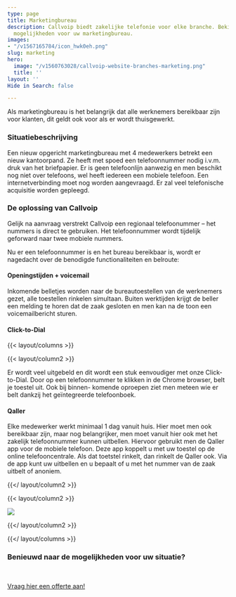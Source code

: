 ```yaml
---
type: page
title: Marketingbureau
description: Callvoip biedt zakelijke telefonie voor elke branche. Bekijk hier de
  mogelijkheden voor uw marketingbureau.
images:
- "/v1567165784/icon_hwk0eh.png"
slug: marketing
hero:
  image: "/v1560763028/callvoip-website-branches-marketing.png"
  title: ''
layout: ''
Hide in Search: false

---
```

Als marketingbureau is het belangrijk dat alle werknemers bereikbaar zijn voor klanten, dit geldt ook voor als er wordt thuisgewerkt.

### Situatiebeschrijving

Een nieuw opgericht marketingbureau met 4 medewerkers betrekt een nieuw kantoorpand. Ze heeft met spoed een telefoonnummer nodig i.v.m. druk van het briefpapier. Er is geen telefoonlijn aanwezig en men beschikt nog niet over telefoons, wel heeft iedereen een mobiele telefoon. Een internetverbinding moet nog worden aangevraagd. Er zal veel telefonische acquisitie worden gepleegd.

### De oplossing van Callvoip

Gelijk na aanvraag verstrekt Callvoip een  regionaal telefoonummer – het nummers is direct te gebruiken. Het telefoonnummer wordt tijdelijk geforward naar twee mobiele nummers.

Nu er een telefoonnummer is en het bureau bereikbaar is, wordt er nagedacht over de benodigde functionaliteiten en belroute:

#### Openingstijden + voicemail

Inkomende belletjes worden naar de bureautoestellen van de werknemers gezet, alle toestellen rinkelen simultaan. Buiten werktijden krijgt de beller een melding te horen dat de zaak gesloten en men kan na de toon een voicemailbericht sturen.

#### Click-to-Dial

{{< layout/columns >}}

{{< layout/column2 >}}

Er wordt veel uitgebeld en dit wordt een stuk eenvoudiger met onze Click-to-Dial. Door op een telefoonnummer te klikken in de Chrome browser, belt je toestel uit. Ook bij binnen- komende oproepen ziet men meteen wie er belt dankzij het geïntegreerde telefoonboek.

#### Qaller

Elke medewerker werkt minimaal 1 dag vanuit huis. Hier moet men ook bereikbaar zijn, maar nog belangrijker, men moet vanuit hier ook met het zakelijk telefoonnummer kunnen uitbellen. Hiervoor gebruikt men de Qaller app voor de mobiele telefoon. Deze app koppelt u met uw toestel op de online telefooncentrale. Als dat toetstel rinkelt, dan rinkelt de Qaller ook. Via de app kunt uw uitbellen en u bepaalt of u met het nummer van de zaak uitbelt of anoniem.

{{</ layout/column2 >}}

{{< layout/column2 >}}

![](https://res.cloudinary.com/callvoip/image/upload/v1562676419/Callvoip-website-branches-marketing-voorbeeld.png)

{{</ layout/column2 >}}

{{</ layout/columns >}}

### Benieuwd naar de mogelijkheden voor uw situatie?

<br>

<a href="/offerte/" class="button">Vraag hier een offerte aan!</a>